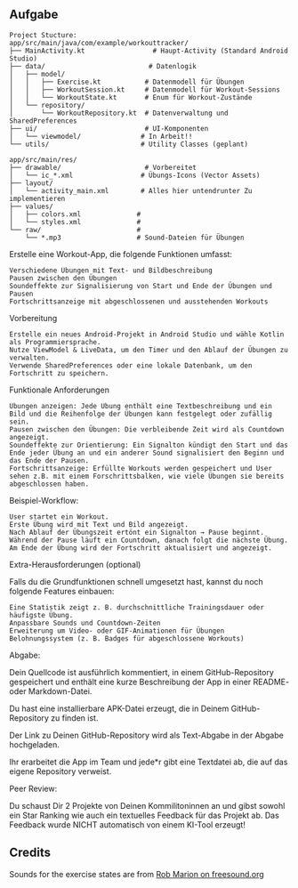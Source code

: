 
## Aufgabe

```
Project Stucture: 
app/src/main/java/com/example/workouttracker/
├── MainActivity.kt                 # Haupt-Activity (Standard Android Studio)
├── data/                          # Datenlogik
│   ├── model/                    
│   │   ├── Exercise.kt           # Datenmodell für Übungen
│   │   ├── WorkoutSession.kt     # Datenmodell für Workout-Sessions  
│   │   └── WorkoutState.kt       # Enum für Workout-Zustände
│   └── repository/               
│       └── WorkoutRepository.kt  # Datenverwaltung und SharedPreferences
├── ui/                           # UI-Komponenten
│   └── viewmodel/               # In Arbeit!!
└── utils/                       # Utility Classes (geplant)

app/src/main/res/
├── drawable/                     # Vorbereitet
│   └── ic_*.xml                 # Übungs-Icons (Vector Assets)
├── layout/
│   └── activity_main.xml        # Alles hier untendrunter Zu implementieren
├── values/
│   ├── colors.xml              # 
│   └── styles.xml              # 
└── raw/                        # 
    └── *.mp3                   # Sound-Dateien für Übungen
```
    
Erstelle eine Workout-App, die folgende Funktionen umfasst:

    Verschiedene Übungen mit Text- und Bildbeschreibung
    Pausen zwischen den Übungen
    Soundeffekte zur Signalisierung von Start und Ende der Übungen und Pausen
    Fortschrittsanzeige mit abgeschlossenen und ausstehenden Workouts



Vorbereitung

    Erstelle ein neues Android-Projekt in Android Studio und wähle Kotlin als Programmiersprache.
    Nutze ViewModel & LiveData, um den Timer und den Ablauf der Übungen zu verwalten.
    Verwende SharedPreferences oder eine lokale Datenbank, um den Fortschritt zu speichern.



Funktionale Anforderungen

    Übungen anzeigen: Jede Übung enthält eine Textbeschreibung und ein Bild und die Reihenfolge der Übungen kann festgelegt oder zufällig sein.
    Pausen zwischen den Übungen: Die verbleibende Zeit wird als Countdown angezeigt.
    Soundeffekte zur Orientierung: Ein Signalton kündigt den Start und das Ende jeder Übung an und ein anderer Sound signalisiert den Beginn und das Ende der Pausen.
    Fortschrittsanzeige: Erfüllte Workouts werden gespeichert und User sehen z.B. mit einem Forschrittsbalken, wie viele Übungen sie bereits abgeschlossen haben.



Beispiel-Workflow:

    User startet ein Workout.
    Erste Übung wird mit Text und Bild angezeigt.
    Nach Ablauf der Übungszeit ertönt ein Signalton → Pause beginnt.
    Während der Pause läuft ein Countdown, danach folgt die nächste Übung.
    Am Ende der Übung wird der Fortschritt aktualisiert und angezeigt.

Extra-Herausforderungen (optional)

Falls du die Grundfunktionen schnell umgesetzt hast, kannst du noch folgende Features einbauen:

    Eine Statistik zeigt z. B. durchschnittliche Trainingsdauer oder häufigste Übung.
    Anpassbare Sounds und Countdown-Zeiten
    Erweiterung um Video- oder GIF-Animationen für Übungen
    Belohnungssystem (z. B. Badges für abgeschlossene Workouts)



Abgabe:

Dein Quellcode ist ausführlich kommentiert, in einem GitHub-Repository gespeichert und enthält eine kurze Beschreibung der App in einer README- oder Markdown-Datei.

Du hast eine installierbare APK-Datei erzeugt, die in Deinem GitHub-Repository zu finden ist.

Der Link zu Deinen GitHub-Repository wird als Text-Abgabe in der Abgabe hochgeladen.

Ihr erarbeitet die App im Team und jede*r gibt eine Textdatei ab, die auf das eigene Repository verweist.



Peer Review:

Du schaust Dir 2 Projekte von Deinen Kommilitoninnen an und gibst sowohl ein Star Ranking wie auch ein textuelles Feedback für das Projekt ab. Das Feedback wurde NICHT automatisch von einem KI-Tool erzeugt!

## Credits

Sounds for the exercise states are from [Rob Marion on freesound.org](https://freesound.org/people/Rob_Marion/)
